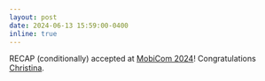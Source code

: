```yaml
---
layout: post
date: 2024-06-13 15:59:00-0400
inline: true
---
```


RECAP (conditionally) accepted at [MobiCom 2024](https://www.sigmobile.org/mobicom/2024/)! Congratulations [Christina](https://nsl.usc.edu/people/christina-shin/).
